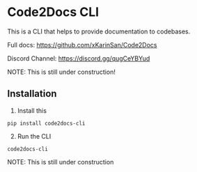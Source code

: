 # Code2Docs CLI
This is a CLI that helps to provide documentation to codebases.

Full docs: https://github.com/xKarinSan/Code2Docs

Discord Channel: https://discord.gg/qugCeYBYud

NOTE: This is still under construction!

## Installation
1. Install this
```
pip install code2docs-cli
```

2. Run the CLI
```
code2docs-cli
```
NOTE: This is still under construction 
